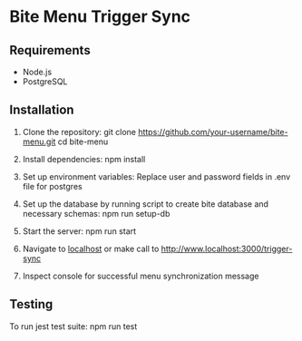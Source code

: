 # Bite Menu Trigger Sync

## Requirements

- Node.js
- PostgreSQL

## Installation

1. Clone the repository:
    git clone https://github.com/your-username/bite-menu.git
    cd bite-menu

2. Install dependencies:
    npm install

3. Set up environment variables:
    Replace user and password fields in .env file for postgres

4. Set up the database by running script to create bite database and necessary schemas:
    npm run setup-db

5. Start the server:
    npm run start

6. Navigate to [localhost](http://www.localhost:3000/) or make call to http://www.localhost:3000/trigger-sync

7. Inspect console for successful menu synchronization message

## Testing

To run jest test suite:
    npm run test